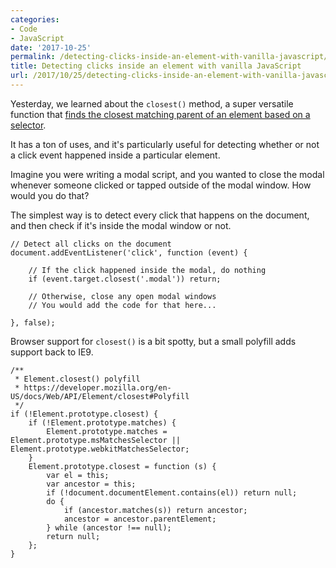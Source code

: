 ```yaml
---
categories:
- Code
- JavaScript
date: '2017-10-25'
permalink: /detecting-clicks-inside-an-element-with-vanilla-javascript/
title: Detecting clicks inside an element with vanilla JavaScript
url: /2017/10/25/detecting-clicks-inside-an-element-with-vanilla-javascript
---
```


Yesterday, we learned about the `closest()` method, a super versatile function that [finds the closest matching parent of an element based on a selector](/checking-event-target-selectors-with-event-bubbling-in-vanilla-javascript/#closest).

It has a ton of uses, and it's particularly useful for detecting whether or not a click event happened inside a particular element.

Imagine you were writing a modal script, and you wanted to close the modal whenever someone clicked or tapped outside of the modal window. How would you do that?

The simplest way is to detect every click that happens on the document, and then check if it's inside the modal window or not.

```lang-js
// Detect all clicks on the document
document.addEventListener('click', function (event) {

	// If the click happened inside the modal, do nothing
	if (event.target.closest('.modal')) return;

	// Otherwise, close any open modal windows
	// You would add the code for that here...

}, false);
```

Browser support for `closest()` is a bit spotty, but a small polyfill adds support back to IE9.

```lang-js
/**
 * Element.closest() polyfill
 * https://developer.mozilla.org/en-US/docs/Web/API/Element/closest#Polyfill
 */
if (!Element.prototype.closest) {
    if (!Element.prototype.matches) {
        Element.prototype.matches = Element.prototype.msMatchesSelector || Element.prototype.webkitMatchesSelector;
    }
    Element.prototype.closest = function (s) {
        var el = this;
        var ancestor = this;
        if (!document.documentElement.contains(el)) return null;
        do {
            if (ancestor.matches(s)) return ancestor;
            ancestor = ancestor.parentElement;
        } while (ancestor !== null);
        return null;
    };
}
```